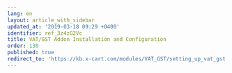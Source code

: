 ```yaml
---
lang: en
layout: article_with_sidebar
updated_at: '2019-03-18 09:29 +0400'
identifier: ref_3z4zG2Vc
title: VAT/GST Addon Installation and Configuration
order: 130
published: true
redirect_to: 'https://kb.x-cart.com/modules/VAT_GST/setting_up_vat_gst.html'
---
```

